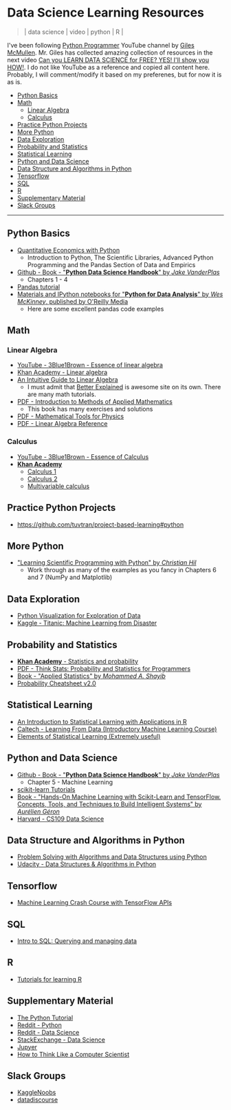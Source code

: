 # Data Science Learning Resources
> | data science | video | python | R |

I've been following [Python Programmer](https://www.youtube.com/channel/UC68KSmHePPePCjW4v57VPQg) YouTube channel by [Giles McMullen](https://twitter.com/GilesMcMullen).
Mr. Giles has collected amazing collection of resources in the next video [Can you LEARN DATA SCIENCE for FREE? YES! I'll show you HOW!](https://www.youtube.com/watch?v=eTxyviU0Ddo). I do not like YouTube as a reference and copied all content here. Probably, I will comment/modify it based on my preferenes, but for now it is as is.

- [Python Basics](#python-basics)
- [Math](#math)
  - [Linear Algebra](#linear-algebra)
  - [Calculus](#calculus)
- [Practice Python Projects](#practice-python-projects)
- [More Python](#more-python)
- [Data Exploration](#data-exploration)
- [Probability and Statistics](#probability-and-statistics)
- [Statistical Learning](#statistical-learning)
- [Python and Data Science](#python-and-data-science)
- [Data Structure and Algorithms in Python](#data-structure-and-algorithms-in-python)
- [Tensorflow](#tensorflow)
- [SQL](#sql)
- [R](#r)
- [Supplementary Material](#supplementary-material)
- [Slack Groups](#slack-groups)

---

## Python Basics

- [Quantitative Economics with Python](https://lectures.quantecon.org/py/)
  - Introduction to Python, The Scientific Libraries, Advanced Python Programming and the Pandas Section of Data and Empirics
- [Github - Book - "**Python Data Science Handbook**" by *Jake VanderPlas*](https://github.com/jakevdp/PythonDataScienceHandbook)
  - Chapters 1 - 4
- [Pandas tutorial](https://pandas.pydata.org/pandas-docs/stable/getting_started/10min.html)
- [Materials and IPython notebooks for "**Python for Data Analysis**" by *Wes McKinney*, published by O'Reilly Media](https://github.com/wesm/pydata-book)
  - Here are some excellent pandas code examples

## Math

### Linear Algebra

- [YouTube - 3Blue1Brown - Essence of linear algebra](https://www.youtube.com/watch?v=fNk_zzaMoSs&list=PLZHQObOWTQDPD3MizzM2xVFitgF8hE_ab)
- [Khan Academy - Linear algebra](https://www.khanacademy.org/math/linear-algebra)
- [An Intuitive Guide to Linear Algebra](https://betterexplained.com/articles/linear-algebra-guide/)
  - I must admit that [Better Explained](https://betterexplained.com) is awesome site on its own. There are many math tutorials.
- [PDF - Introduction to Methods of Applied Mathematics](http://physics.bgu.ac.il/~gedalin/Teaching/Mater/am.pdf)
  - This book has many exercises and solutions
- [PDF - Mathematical Tools for Physics](http://www.physics.miami.edu/~nearing/mathmethods/mathematical_methods-one.pdf)
- [PDF - Linear Algebra Reference](https://www.math.ubc.ca/~carrell/NB.pdf)

### Calculus

- [YouTube - 3Blue1Brown - Essence of Calculus](https://www.youtube.com/watch?v=WUvTyaaNkzM&list=PLZHQObOWTQDMsr9K-rj53DwVRMYO3t5Yr)
- [**Khan Academy**](https://www.khanacademy.org/math)
  - [Calculus 1](https://www.khanacademy.org/math/calculus-1)
  - [Calculus 2](https://www.khanacademy.org/math/calculus-2)
  - [Multivariable calculus](https://www.khanacademy.org/math/multivariable-calculus)

## Practice Python Projects

- https://github.com/tuvtran/project-based-learning#python

## More Python

- ["Learning Scientific Programming with Python" by *Christian Hil*](https://scipython.com/book/)
  - Work through as many of the examples as you fancy in Chapters 6 and 7 (NumPy and Matplotlib)

## Data Exploration

- [Python Visualization for Exploration of Data](https://github.com/StephenElston/ExploringDataWithPython/blob/master/LearningDataVisualization.ipynb)
- [Kaggle - Titanic: Machine Learning from Disaster](https://www.kaggle.com/c/titanic#description)

## Probability and Statistics

- [**Khan Academy** - Statistics and probability](https://www.khanacademy.org/math/statistics-probability)
- [PDF - Think Stats: Probability and Statistics for Programmers](http://greenteapress.com/thinkstats/thinkstats.pdf)
- [Book - "Applied Statistics" by *Mohammed A. Shayib*](https://bookboon.com/en/applied-statistics-ebook)
- [Probability Cheatsheet v2.0](http://www.wzchen.com/probability-cheatsheet/)

## Statistical Learning

- [An Introduction to Statistical Learning with Applications in R](https://www-bcf.usc.edu/~gareth/ISL/index.html)
- [Caltech - Learning From Data (Introductory Machine Learning Course)](https://work.caltech.edu/telecourse.html)
- [Elements of Statistical Learning (Extremely useful)](https://web.stanford.edu/~hastie/ElemStatLearn/)

## Python and Data Science

- [Github - Book - "**Python Data Science Handbook**" by *Jake VanderPlas*](https://github.com/jakevdp/PythonDataScienceHandbook)
  - Chapter 5 - Machine Learning
- [scikit-learn Tutorials](https://scikit-learn.org/stable/tutorial/index.html)
- [Book - "Hands-On Machine Learning with Scikit-Learn and TensorFlow. Concepts, Tools, and Techniques to Build Intelligent Systems" by *Aurélien Géron*](https://www.amazon.com/dp/1491962291/)
- [Harvard - CS109 Data Science](https://cs109.github.io/2015/index.html)

## Data Structure and Algorithms in Python

- [Problem Solving with Algorithms and Data Structures using Python](https://runestone.academy/runestone/static/pythonds/index.html)
- [Udacity - Data Structures & Algorithms in Python](https://eu.udacity.com/course/data-structures-and-algorithms-in-python--ud513)

## Tensorflow

- [Machine Learning Crash Course with TensorFlow APIs](https://developers.google.com/machine-learning/crash-course/)

## SQL

- [Intro to SQL: Querying and managing data](https://www.khanacademy.org/computing/computer-programming/sql)

## R

- [Tutorials for learning R](https://www.r-bloggers.com/how-to-learn-r-2/)

## Supplementary Material

- [The Python Tutorial](https://docs.python.org/3/tutorial/index.html)
- [Reddit - Python](https://www.reddit.com/r/Python/)
- [Reddit - Data Science](https://www.reddit.com/r/datascience/)
- [StackExchange - Data Science](https://datascience.stackexchange.com/)
- [Jupyer](https://jupyter.org/)
- [How to Think Like a Computer Scientist](http://www.openbookproject.net/thinkcs/python/english3e/)

## Slack Groups

- [KaggleNoobs](https://kagglenoobs.herokuapp.com/)
- [datadiscourse](https://datadiscourse.herokuapp.com/)
